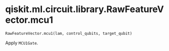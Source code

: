 # qiskit.ml.circuit.library.RawFeatureVector.mcu1

`RawFeatureVector.mcu1(lam, control_qubits, target_qubit)`

Apply `MCU1Gate`.
